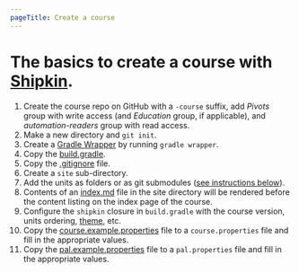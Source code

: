 ```yaml
---
pageTitle: Create a course
---
```


# The basics to create a course with [Shipkin](http://shipk.in).

1.  Create the course repo on GitHub with a `-course` suffix,
    add *Pivots* group with write access (and *Education* group, if
    applicable), and *automation-readers* group with read access.
1.  Make a new directory and `git init`.
1.  Create a [Gradle Wrapper](https://docs.gradle.org/current/userguide/gradle_wrapper.html)
    by running `gradle wrapper`.
1.  Copy the [build.gradle](build.gradle).
1.  Copy the [.gitignore](.gitignore) file.
1.  Create a `site` sub-directory.
1.  Add the units as folders or as git submodules
    ([see instructions below](#units)).
1.  Contents of an [index.md](site/index.md) file in the site directory
    will be rendered before the content listing on the index page of the
    course.
1.  Configure the `shipkin` closure in `build.gradle` with the course
    version, units ordering, [theme](#theme-parameters), etc.
1.  Copy the [course.example.properties](course.example.properties) file
    to a `course.properties` file and fill in the appropriate values.
1.  Copy the [pal.example.properties](pal.example.properties) file to a
    `pal.properties` file and fill in the appropriate values.
